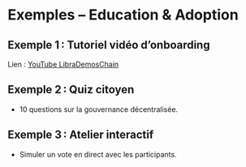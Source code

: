 # Exemples – Education & Adoption

## Exemple 1 : Tutoriel vidéo d’onboarding
Lien : [YouTube LibraDemosChain](https://www.youtube.com/)

## Exemple 2 : Quiz citoyen
- 10 questions sur la gouvernance décentralisée.

## Exemple 3 : Atelier interactif
- Simuler un vote en direct avec les participants.
